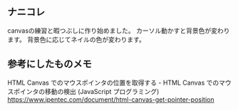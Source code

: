 ## ナニコレ
canvasの練習と暇つぶしに作り始めました。
カーソル動かすと背景色が変わります。
背景色に応じてネイルの色が変わります。

## 参考にしたものメモ
HTML Canvas でのマウスポインタの位置を取得する - HTML Canvas でのマウスポインタの移動の検出 (JavaScript プログラミング)
https://www.ipentec.com/document/html-canvas-get-pointer-position